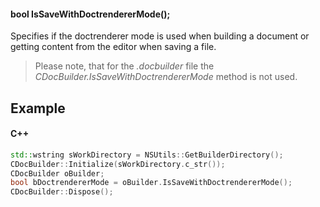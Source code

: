 #### bool IsSaveWithDoctrendererMode();

Specifies if the doctrenderer mode is used when building a document or getting content from the editor when saving a file.

> Please note, that for the *.docbuilder* file the *CDocBuilder.IsSaveWithDoctrendererMode* method is not used.

## Example

#### C++

```c++
std::wstring sWorkDirectory = NSUtils::GetBuilderDirectory();
CDocBuilder::Initialize(sWorkDirectory.c_str());
CDocBuilder oBuilder;
bool bDoctrendererMode = oBuilder.IsSaveWithDoctrendererMode();
CDocBuilder::Dispose();
```
